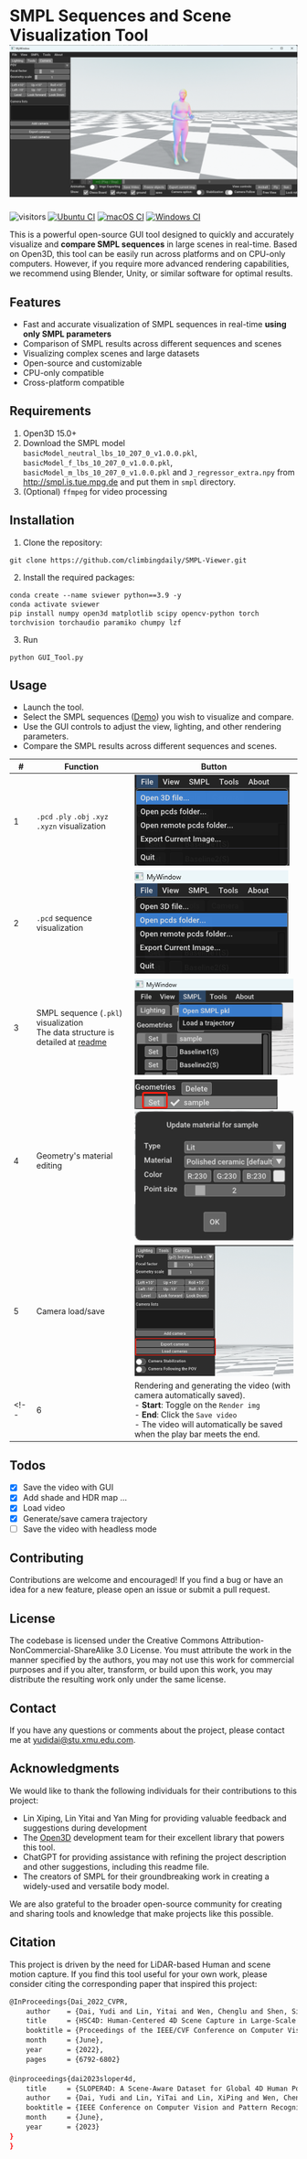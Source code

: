 
SMPL Sequences and Scene Visualization Tool
![](imgs/gui.jpg)
===========================
![visitors](https://visitor-badge.glitch.me/badge?page_id=climbingdaily/SMPL-Scene-Viewer)
[![Ubuntu CI](https://github.com/isl-org/Open3D/workflows/Ubuntu%20CI/badge.svg)](https://github.com/isl-org/Open3D/actions?query=workflow%3A%22Ubuntu+CI%22)
[![macOS CI](https://github.com/isl-org/Open3D/workflows/macOS%20CI/badge.svg)](https://github.com/isl-org/Open3D/actions?query=workflow%3A%22macOS+CI%22)
[![Windows CI](https://github.com/isl-org/Open3D/workflows/Windows%20CI/badge.svg)](https://github.com/isl-org/Open3D/actions?query=workflow%3A%22Windows+CI%22)

This is a powerful open-source GUI tool designed to quickly and accurately visualize and **compare SMPL sequences** in large scenes in real-time. Based on Open3D, this tool can be easily run across platforms and on CPU-only computers. However, if you require more advanced rendering capabilities, we recommend using Blender, Unity, or similar software for optimal results.

## Features
- Fast and accurate visualization of SMPL sequences in real-time **using only SMPL parameters**
- Comparison of SMPL results across different sequences and scenes
- Visualizing complex scenes and large datasets
- Open-source and customizable
- CPU-only compatible
- Cross-platform compatible





## Requirements
1. Open3D 15.0+
2. Download the SMPL model `basicModel_neutral_lbs_10_207_0_v1.0.0.pkl`, `basicModel_f_lbs_10_207_0_v1.0.0.pkl`, `basicModel_m_lbs_10_207_0_v1.0.0.pkl` and `J_regressor_extra.npy` from http://smpl.is.tue.mpg.de and put them in `smpl` directory.
2. (Optional) `ffmpeg` for video processing

## Installation  
1. Clone the repository:
```
git clone https://github.com/climbingdaily/SMPL-Viewer.git
```
2. Install the required packages:
```
conda create --name sviewer python==3.9 -y
conda activate sviewer
pip install numpy open3d matplotlib scipy opencv-python torch torchvision torchaudio paramiko chumpy lzf 
```
3. Run
```
python GUI_Tool.py
```

## Usage

 - Launch the tool.
 - Select the SMPL sequences ([Demo](imgs/smpl_sample.pkl)) you wish to visualize and compare.
 - Use the GUI controls to adjust the view, lighting, and other rendering parameters.
 - Compare the SMPL results across different sequences and scenes.

| # | Function | Button |
|---|---|----
| 1 |`.pcd` `.ply` `.obj` `.xyz` `.xyzn` visualization | ![](imgs/vis_3d_file.jpg)
| 2 |`.pcd` sequence visualization | ![](imgs/vis_pcd_list.jpg)
| 3 | SMPL sequence (`.pkl`) visualization <br> The data structure is detailed at [readme](gui_vis/readme.md)  | ![](imgs/open_smpl.jpg)
| 4 | Geometry's material editing | ![](imgs/edit_mat_0.jpg) ![](imgs/edit_mat.jpg)
| 5 | Camera load/save | ![](imgs/camera_load.jpg) 
<!-- | 6 | Rendering and generating the video (with camera automatically saved). <br> - **Start**: Toggle on the `Render img` <br> - **End**: Click the `Save video` <br> - The video will automatically be saved when the play bar meets the end.  | ![](imgs/save_video.jpg)  -->
   

## Todos

- [x] Save the video with GUI
- [x] Add shade and HDR map ...
- [x] Load video
- [x] Generate/save camera trajectory
- [ ] Save the video with headless mode

## Contributing
Contributions are welcome and encouraged! If you find a bug or have an idea for a new feature, please open an issue or submit a pull request.

## License
The codebase is licensed under the Creative Commons Attribution-NonCommercial-ShareAlike 3.0 License. You must attribute the work in the manner specified by the authors, you may not use this work for commercial purposes and if you alter, transform, or build upon this work, you may distribute the resulting work only under the same license. 

## Contact
If you have any questions or comments about the project, please contact me at yudidai@stu.xmu.edu.com.

## Acknowledgments
We would like to thank the following individuals for their contributions to this project:

- Lin Xiping, Lin Yitai and Yan Ming for providing valuable feedback and suggestions during development
- The [Open3D](http://www.open3d.org/) development team for their excellent library that powers this tool.
- ChatGPT for providing assistance with refining the project description and other suggestions, including this readme file.
- The creators of SMPL for their groundbreaking work in creating a widely-used and versatile body model.

We are also grateful to the broader open-source community for creating and sharing tools and knowledge that make projects like this possible.

## Citation
This project is driven by the need for LiDAR-based Human and scene motion capture. If you find this tool useful for your own work, please consider citing the corresponding paper that inspired this project:
``` bash
@InProceedings{Dai_2022_CVPR,
    author    = {Dai, Yudi and Lin, Yitai and Wen, Chenglu and Shen, Siqi and Xu, Lan and Yu, Jingyi and Ma, Yuexin and Wang, Cheng},
    title     = {HSC4D: Human-Centered 4D Scene Capture in Large-Scale Indoor-Outdoor Space Using Wearable IMUs and LiDAR},
    booktitle = {Proceedings of the IEEE/CVF Conference on Computer Vision and Pattern Recognition (CVPR)},
    month     = {June},
    year      = {2022},
    pages     = {6792-6802}

@inproceedings{dai2023sloper4d,
    title     = {SLOPER4D: A Scene-Aware Dataset for Global 4D Human Pose Estimation in Urban Environments},
    author    = {Dai, Yudi and Lin, YiTai and Lin, XiPing and Wen, Chenglu and Xu, Lan and Yi, Hongwei and Shen, Siqi and Ma, Yuexin and Wang, Cheng},
    booktitle = {IEEE Conference on Computer Vision and Pattern Recognition (CVPR)},
    month     = {June},
    year      = {2023}
}
}

```